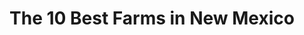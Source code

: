 ---
layout: ampstory
title: The 10 Best Farms in New Mexico
cover:
   title: The 10 Best Farms in New Mexico
   subtitle: Open Directory Project
   background: ../assets/images/farms/cover.jpg

pages: 
 - layout: thirds
   top: <h1>#1 PistachioLand -Farm Tours & Country Store</h1>
   bottom: "<p>We had so much fun at PistachioLand!.</p>"
   background: ../assets/images/farms/A.jpg
   backgroundblur: true   
 - layout: thirds
   top: <h1>#2 Los Poblanos Historic Inn & Organic Farm</h1>
   bottom: "<p>I… LOVE… THIS… PLACE! It’s tucked away and has beautiful views.</p>"
   background: ../assets/images/farms/B.jpg
   backgroundblur: true  
 - layout: thirds
   top: <h1>#3 New Mexico Farm and Ranch Heritage Museum</h1>
   bottom: "<p>Stopped by the museum on a road trip with the family and we absolutely loved it.</p>"
   background: ../assets/images/farms/C.jpg
   backgroundblur: true
 - layout: thirds
   top: <h1>#4 Old Town Farm & Bike In Coffee</h1>
   bottom: "<p>My favorite site for after church snack with my wife.</p>"
   background: ../assets/images/farms/D.jpg
   backgroundblur: true  
 - layout: thirds
   top: <h1>#5 Graves Farm & Garden</h1>
   bottom: "<p>It was an awesome experience!.</p>"
   background: ../assets/images/farms/E.jpg
   backgroundblur: true  
 - layout: thirds
   top: <h1>#6 Big Jim Farms</h1>
   bottom: "<p>4515 Rio Grande Blvd NW, Los Ranchos De Albuquerque, NM 87107, United States|4.5(188).</p>"
   background: ../assets/images/farms/F.jpg
   backgroundblur: true  
 - layout: thirds
   top: <h1>#7 Schwebach Farm</h1>
   bottom: "<p>807 Martinez Rd, Moriarty, NM 87035, United States|4.7(173).</p>"
   background: ../assets/images/farms/G.jpg
   backgroundblur: true 
 - layout: thirds
   top: <h1>#8 Navajo Agricultural Products Industry, NAPI</h1>
   bottom: "<p>10086 NM-371, Farmington, NM 87401, United States|4.1(110).</p>"
   background: ../assets/images/farms/H.jpg
   backgroundblur: true 
 - layout: thirds
   top: <h1>#9 Rio Grande Community Farm</h1>
   bottom: "<p>1701 Montaño Rd NW, Albuquerque, NM 87107, United States|4.6(88).</p>"
   background: ../assets/images/farms/I.jpg
   backgroundblur: true 
 - layout: thirds
   top: <h1>#10 Purple Adobe Lavender Farm</h1>
   bottom: "<p>Private Rd 1622 Gate, 31, Abiquiu, NM 87510, United States|4.3(70).</p>"
   background: ../assets/images/farms/J.jpg
   backgroundblur: true   
 - layout: thirds
   middle: Continue reading...
   cta:
      link: https://www.knot35.com/toplist/the-10-best-farms-in-new-mexico/
      text: The 10 Best Farms in New Mexico
      
---